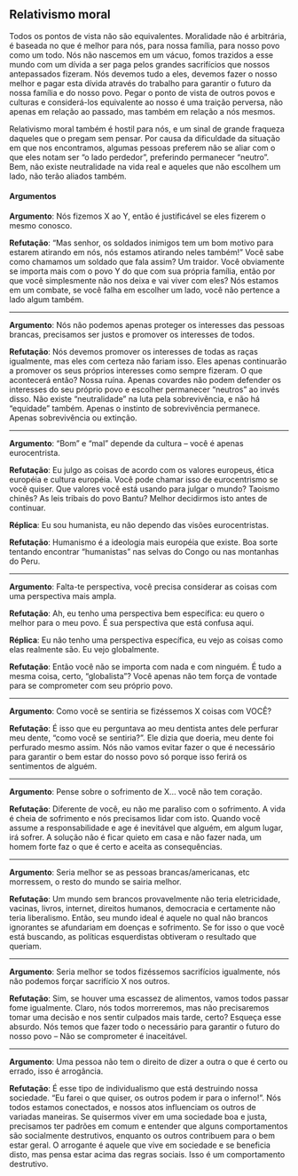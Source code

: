 ## Relativismo moral

Todos os pontos de vista não são equivalentes. Moralidade não é arbitrária, é baseada no que é melhor para nós, para nossa família, para nosso povo como um todo. Nós não nascemos em um vácuo, fomos trazidos a esse mundo com um dívida a ser paga pelos grandes sacrifícios que nossos antepassados fizeram. Nós devemos tudo a eles, devemos fazer o nosso melhor e pagar esta dívida através do trabalho para garantir o futuro da nossa família e do nosso povo. Pegar o ponto de vista de outros povos e culturas e considerá-los equivalente ao nosso é uma traição perversa, não apenas em relação ao passado, mas também em relação a nós mesmos.

Relativismo moral também é hostil para nós, e um sinal de grande fraqueza daqueles que o pregam sem pensar. Por causa da dificuldade da situação em que nos encontramos, algumas pessoas preferem não se aliar com o que eles notam ser “o lado perdedor”, preferindo permanecer “neutro”. Bem, não existe neutralidade na vida real e aqueles que não escolhem um lado, não terão aliados também.

#### Argumentos

**Argumento**: Nós fizemos X ao Y, então é justificável se eles fizerem o mesmo conosco.

**Refutação**: “Mas senhor, os soldados inimigos tem um bom motivo para estarem atirando em nós, nós estamos atirando neles também!” Você sabe como chamamos um soldado que fala assim? Um traidor. Você obviamente se importa mais com o povo Y do que com sua própria família, então por que você simplesmente não nos deixa e vai viver com eles? Nós estamos em um combate, se você falha em escolher um lado, você não pertence a lado algum também.

---

**Argumento**: Nós não podemos apenas proteger os interesses das pessoas brancas, precisamos ser justos e promover os interesses de todos.

**Refutação**: Nós devemos promover os interesses de todas as raças igualmente, mas eles com certeza não fariam isso. Eles apenas continuarão a promover os seus próprios interesses como sempre fizeram. O que acontecerá então? Nossa ruína. Apenas covardes não podem defender os interesses do seu próprio povo e escolher permanecer “neutros” ao invés disso. Não existe “neutralidade” na luta pela sobrevivência, e não há “equidade” também. Apenas o instinto de sobrevivência permanece. Apenas sobrevivência ou extinção.

---

**Argumento**: “Bom” e “mal” depende da cultura – você é apenas eurocentrista.

**Refutação**: Eu julgo as coisas de acordo com os valores europeus, ética européia e cultura européia. Você pode chamar isso de eurocentrismo se você quiser. Que valores você está usando para julgar o mundo? Taoismo chinês? As leis tribais do povo Bantu? Melhor decidirmos isto antes de continuar.

**Réplica**: Eu sou humanista, eu não dependo das visões eurocentristas.

**Refutação**: Humanismo é a ideologia mais européia que existe. Boa sorte tentando encontrar “humanistas” nas selvas do Congo ou nas montanhas do Peru.

---

**Argumento**: Falta-te perspectiva, você precisa considerar as coisas com uma perspectiva mais ampla.

**Refutação**: Ah, eu tenho uma perspectiva bem específica: eu quero o melhor para o meu povo. É sua perspectiva que está confusa aqui.

**Réplica**: Eu não tenho uma perspectiva específica, eu vejo as coisas como elas realmente são. Eu vejo globalmente.

**Refutação**: Então você não se importa com nada e com ninguém. É tudo a mesma coisa, certo, “globalista”? Você apenas não tem força de vontade para se comprometer com seu próprio povo.

---

**Argumento**: Como você se sentiria se fizéssemos X coisas com VOCÊ?

**Refutação**: É isso que eu perguntava ao meu dentista antes dele perfurar meu dente, “como você se sentiria?”. Ele dizia que doeria, meu dente foi perfurado mesmo assim. Nós não vamos evitar fazer o que é necessário para garantir o bem estar do nosso povo só porque isso ferirá os sentimentos de alguém.

---

**Argumento**: Pense sobre o sofrimento de X… você não tem coração.

**Refutação**: Diferente de você, eu não me paraliso com o sofrimento. A vida é cheia de sofrimento e nós precisamos lidar com isto. Quando você assume a responsabilidade e age é inevitável que alguém, em algum lugar, irá sofrer. A solução não é ficar quieto em casa e não fazer nada, um homem forte faz o que é certo e aceita as consequências.

---

**Argumento**: Seria melhor se as pessoas brancas/americanas, etc morressem, o resto do mundo se sairia melhor.

**Refutação**: Um mundo sem brancos provavelmente não teria eletricidade, vacinas, livros, internet, direitos humanos, democracia e certamente não teria liberalismo. Então, seu mundo ideal é aquele no qual não brancos ignorantes se afundariam em doenças e sofrimento. Se for isso o que você está buscando, as políticas esquerdistas obtiveram o resultado que queriam.

---

**Argumento**: Seria melhor se todos fizéssemos sacrifícios igualmente, nós não podemos forçar sacrifício X nos outros.

**Refutação**: Sim, se houver uma escassez de alimentos, vamos todos passar fome igualmente. Claro, nós todos morreremos, mas não precisaremos tomar uma decisão e nos sentir culpados mais tarde, certo? Esqueça esse absurdo. Nós temos que fazer todo o necessário para garantir o futuro do nosso povo – Não se comprometer é inaceitável.

---

**Argumento**: Uma pessoa não tem o direito de dizer a outra o que é certo ou errado, isso é arrogância.

**Refutação**: É esse tipo de individualismo que está destruindo nossa sociedade. “Eu farei o que quiser, os outros podem ir para o inferno!”. Nós todos estamos conectados, e nossos atos influenciam os outros de variadas maneiras. Se quisermos viver em uma sociedade boa e justa, precisamos ter padrões em comum e entender que alguns comportamentos são socialmente destrutivos, enquanto os outros contribuem para o bem estar geral. O arrogante é aquele que vive em sociedade e se beneficia disto, mas pensa estar acima das regras sociais. Isso é um comportamento destrutivo.

